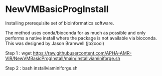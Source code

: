 # NewVMBasicProgInstall
Installing prerequisite set of bioinformatics software.

The method uses conda/bioconda for as much as possible and only performs a native install where the package is not available via bioconda. This was designed by Jason Bramwell (jb2cool)

Step 1 : wget https://raw.githubusercontent.com/APHA-AMR-VIR/NewVMBasicProgInstall/main/installviaminiforge.sh

Step 2 : bash installviaminiforge.sh

